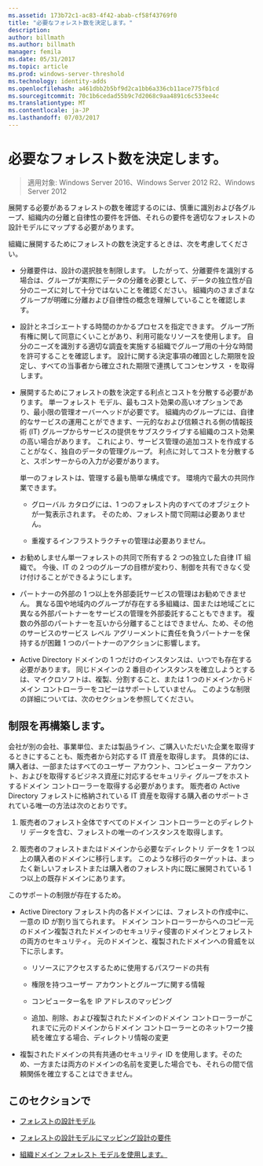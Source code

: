 ```yaml
---
ms.assetid: 173b72c1-ac83-4f42-abab-cf58f43769f0
title: "必要なフォレスト数を決定します。"
description: 
author: billmath
ms.author: billmath
manager: femila
ms.date: 05/31/2017
ms.topic: article
ms.prod: windows-server-threshold
ms.technology: identity-adds
ms.openlocfilehash: a461dbb2b5bf9d2ca1bb6a336cb11ace775fb1cd
ms.sourcegitcommit: 70c1b6cedad55b9c7d2068c9aa4891c6c533ee4c
ms.translationtype: MT
ms.contentlocale: ja-JP
ms.lasthandoff: 07/03/2017
---
```

# <a name="determining-the-number-of-forests-required"></a>必要なフォレスト数を決定します。

>適用対象: Windows Server 2016、Windows Server 2012 R2、Windows Server 2012

展開する必要があるフォレストの数を確認するのには、慎重に識別および各グループ、組織内の分離と自律性の要件を評価、それらの要件を適切なフォレストの設計モデルにマップする必要があります。  
  
組織に展開するためにフォレストの数を決定するときは、次を考慮してください。  
  
-   分離要件は、設計の選択肢を制限します。 したがって、分離要件を識別する場合は、グループが実際にデータの分離を必要として、データの独立性が自分のニーズに対して十分ではないことを確認ください。 組織内のさまざまなグループが明確に分離および自律性の概念を理解していることを確認します。  
  
-   設計とネゴシエートする時間のかかるプロセスを指定できます。 グループ所有権に関して同意にくいことがあり、利用可能なリソースを使用します。 自分のニーズを識別する適切な調査を実施する組織でグループ用の十分な時間を許可することを確認します。 設計に関する決定事項の確固とした期限を設定し、すべての当事者から確立された期限で連携してコンセンサス ・を取得します。  
  
-   展開するためにフォレストの数を決定する利点とコストを分散する必要があります。 単一フォレスト モデル、最もコスト効果の高いオプションであり、最小限の管理オーバーヘッドが必要です。 組織内のグループには、自律的なサービスの運用ことができます、一元的なおよび信頼される側の情報技術 (IT) グループからサービスの提供をサブスクライブする組織のコスト効果の高い場合があります。 これにより、サービス管理の追加コストを作成することがなく、独自のデータの管理グループ。 利点に対してコストを分散すると、スポンサーからの入力が必要があります。  
  
    単一のフォレストは、管理する最も簡単な構成です。 環境内で最大の共同作業できます。  
  
    -   グローバル カタログには、1 つのフォレスト内のすべてのオブジェクトが一覧表示されます。 そのため、フォレスト間で同期は必要ありません。  
  
    -   重複するインフラストラクチャの管理は必要ありません。  
  
-   お勧めしません単一フォレストの共同で所有する 2 つの独立した自律 IT 組織で。 今後、IT の 2 つのグループの目標が変わり、制御を共有できなく受け付けることができるようにします。  
  
-   パートナーの外部の 1 つ以上を外部委託サービスの管理はお勧めできません。 異なる国や地域内のグループが存在する多組織は、国または地域ごとに異なる外部パートナーをサービスの管理を外部委託することもできます。 複数の外部のパートナーを互いから分離することはできません、ため、その他のサービスのサービス レベル アグリーメントに責任を負うパートナーを保持するが困難 1 つのパートナーのアクションに影響します。  
  
-   Active Directory ドメインの 1 つだけのインスタンスは、いつでも存在する必要があります。 同じドメインの 2 番目のインスタンスを確立しようとするは、マイクロソフトは、複製、分割すること、または 1 つのドメインからドメイン コントローラーをコピーはサポートしていません。 このような制限の詳細については、次のセクションを参照してください。  
  
## <a name="restructuring-limitations"></a>制限を再構築します。  
会社が別の会社、事業単位、または製品ライン、ご購入いただいた企業を取得するときにすることも、販売者から対応する IT 資産を取得します。 具体的には、購入者は、一部またはすべてのユーザー アカウント、コンピューター アカウント、およびを取得するビジネス資産に対応するセキュリティ グループをホストするドメイン コントローラーを取得する必要があります。 販売者の Active Directory フォレストに格納されている IT 資産を取得する購入者のサポートされている唯一の方法は次のとおりです。  
  
1.  販売者のフォレスト全体ですべてのドメイン コントローラーとのディレクトリ データを含む、フォレストの唯一のインスタンスを取得します。  
  
2.  販売者のフォレストまたはドメインから必要なディレクトリ データを 1 つ以上の購入者のドメインに移行します。 このような移行のターゲットは、まったく新しいフォレストまたは購入者のフォレスト内に既に展開されている 1 つ以上の既存ドメインにあります。  
  
このサポートの制限が存在するため。  
  
-   Active Directory フォレスト内の各ドメインには、フォレストの作成中に、一意の ID が割り当てられます。 ドメイン コントローラーからへのコピー元のドメイン複製されたドメインのセキュリティ侵害のドメインとフォレストの両方のセキュリティ。 元のドメインと、複製されたドメインへの脅威を以下に示します。  
  
    -   リソースにアクセスするために使用するパスワードの共有  
  
    -   権限を持つユーザー アカウントとグループに関する情報  
  
    -   コンピューター名を IP アドレスのマッピング  
  
    -   追加、削除、および複製されたドメインのドメイン コントローラーがこれまでに元のドメインからドメイン コントローラーとのネットワーク接続を確立する場合、ディレクトリ情報の変更  
  
-   複製されたドメインの共有共通のセキュリティ ID を使用します。そのため、一方または両方のドメインの名前を変更した場合でも、それらの間で信頼関係を確立することはできません。  
  
## <a name="in-this-section"></a>このセクションで  
  
-   [フォレストの設計モデル](https://technet.microsoft.com/library/cc770439.aspx)  
  
-   [フォレストの設計モデルにマッピング設計の要件](Forest-Design-Models.md)  
  
-   [組織ドメイン フォレスト モデルを使用します。](../../ad-ds/plan/Using-the-Organizational-Domain-Forest-Model.md)  
  


